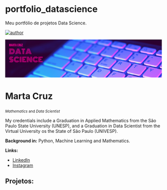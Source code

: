 # portfolio_datascience
Meu portfólio de projetos Data Science.

[![author](https://img.shields.io/badge/author-MartaCruz-red.svg)](https://www.linkedin.com/in/martamartacruz) 
<p align="center">
 <img src="data science.png" >
</p>

# Marta Cruz
<sub>*Mathematics* and *Data Scientist* </sub>

My credentials include a Graduation in Applied Mathematics from the São Paulo State University (UNESP), and a Graduation in Data Scientist from the Virtual University os the State of São Paulo (UNIVESP).

**Background in:** Python, Machine Learning and Mathematics.

**Links:**
* [LinkedIn](https://www.linkedin.com/in/martamartacruz/)
* [Instagram](https://www.instagram.com/martamartacruz/)


## Projetos:

